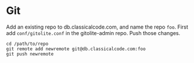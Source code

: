 Git
===

Add an existing repo to db.classicalcode.com, and name the repo `foo`. First
add `conf/gitolite.conf` in the gitolite-admin repo. Push those changes.

    cd /path/to/repo
    git remote add newremote git@db.classicalcode.com:foo
    git push newremote 
